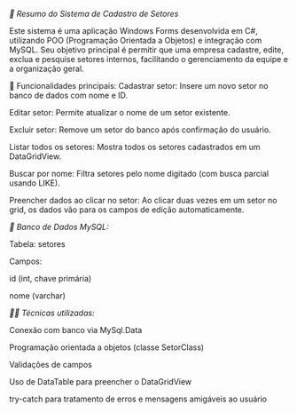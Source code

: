 *📝 Resumo do Sistema de Cadastro de Setores*

Este sistema é uma aplicação Windows Forms desenvolvida em C#, utilizando POO (Programação Orientada a Objetos) e integração com MySQL. Seu objetivo principal é permitir que uma empresa cadastre, edite, exclua e pesquise setores internos, facilitando o gerenciamento da equipe e a organização geral.

🔧 Funcionalidades principais:
Cadastrar setor: Insere um novo setor no banco de dados com nome e ID.

Editar setor: Permite atualizar o nome de um setor existente.

Excluir setor: Remove um setor do banco após confirmação do usuário.

Listar todos os setores: Mostra todos os setores cadastrados em um DataGridView.

Buscar por nome: Filtra setores pelo nome digitado (com busca parcial usando LIKE).

Preencher dados ao clicar no setor: Ao clicar duas vezes em um setor no grid, os dados vão para os campos de edição automaticamente.

*💾 Banco de Dados MySQL:*

Tabela: setores

Campos:

id (int, chave primária)

nome (varchar)

*👨‍💻 Técnicas utilizadas:*

Conexão com banco via MySql.Data

Programação orientada a objetos (classe SetorClass)

Validações de campos

Uso de DataTable para preencher o DataGridView

try-catch para tratamento de erros e mensagens amigáveis ao usuário
